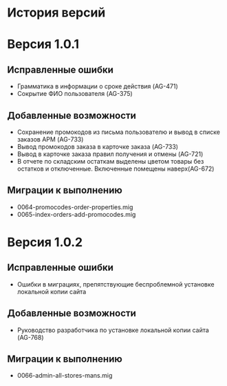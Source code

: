 История версий
==================

# Версия 1.0.1

## Исправленные ошибки
- Грамматика в информации о сроке действия (AG-471)
- Сокрытие ФИО пользователя (AG-375)

## Добавленные возможности

+ Сохранение промокодов из письма пользователю и вывод в списке заказов АРМ (AG-733)
+ Вывод промокодов заказа в карточке заказа  (AG-733)
+ Вывод в карточке заказа правил получения и отмены (AG-721)
+ В отчете по складским остаткам выделены цветом товары без остатков и
отключенные. Включенные помещены наверх(AG-672)

## Миграции к выполнению

+ 0064-promocodes-order-properties.mig
+ 0065-index-orders-add-promocodes.mig

# Версия 1.0.2
 
## Исправленные ошибки
- Ошибки в миграциях, препятствующие беспроблемной установке локальной копии сайта
 
## Добавленные возможности
+ Руководство разработчика по установке локальной копии сайта (AG-768)

## Миграции к выполнению

+ 0066-admin-all-stores-mans.mig

